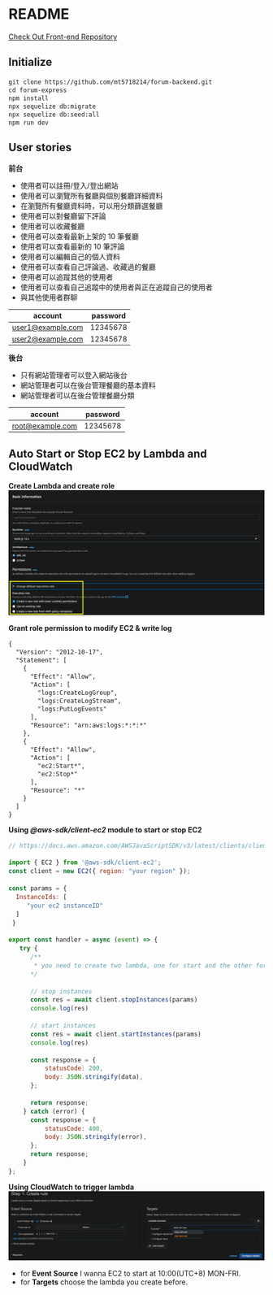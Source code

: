 # README

<p align="left">
  <a  href="https://github.com/mt5718214/forum-front-end-vue">Check Out Front-end Repository</a>
</p>

## Initialize
```
git clone https://github.com/mt5718214/forum-backend.git
cd forum-express
npm install
npx sequelize db:migrate
npx sequelize db:seed:all
npm run dev
```

## User stories

**前台**

* 使用者可以註冊/登入/登出網站
* 使用者可以瀏覽所有餐廳與個別餐廳詳細資料
* 在瀏覽所有餐廳資料時，可以用分類篩選餐廳
* 使用者可以對餐廳留下評論
* 使用者可以收藏餐廳
* 使用者可以查看最新上架的 10 筆餐廳
* 使用者可以查看最新的 10 筆評論
* 使用者可以編輯自己的個人資料
* 使用者可以查看自己評論過、收藏過的餐廳
* 使用者可以追蹤其他的使用者
* 使用者可以查看自己追蹤中的使用者與正在追蹤自己的使用者
* 與其他使用者群聊

|  account   | password  |
|  ----  | ----  |
| user1@example.com  | 12345678 |
| user2@example.com  | 12345678 |

**後台**

* 只有網站管理者可以登入網站後台
* 網站管理者可以在後台管理餐廳的基本資料
* 網站管理者可以在後台管理餐廳分類

|  account   | password  |
|  ----  | ----  |
| root@example.com  | 12345678 |


## Auto Start or Stop EC2 by Lambda and CloudWatch

**Create Lambda and create role**
![](doc/lambda/create-lambda-role.png)

**Grant role permission to modify EC2 & write log**
```
{
  "Version": "2012-10-17",
  "Statement": [
    {
      "Effect": "Allow",
      "Action": [
        "logs:CreateLogGroup",
        "logs:CreateLogStream",
        "logs:PutLogEvents"
      ],
      "Resource": "arn:aws:logs:*:*:*"
    },
    {
      "Effect": "Allow",
      "Action": [
        "ec2:Start*",
        "ec2:Stop*"
      ],
      "Resource": "*"
    }
  ]
}
```

**Using *@aws-sdk/client-ec2* module to start or stop EC2**
```javascript
// https://docs.aws.amazon.com/AWSJavaScriptSDK/v3/latest/clients/client-ec2/index.html

import { EC2 } from '@aws-sdk/client-ec2';
const client = new EC2({ region: "your region" });

const params = {
  InstanceIds: [
     "your ec2 instanceID"
  ]
 }

export const handler = async (event) => {
   try {
      /** 
       * you need to create two lambda, one for start and the other for stop
      */

      // stop instances
      const res = await client.stopInstances(params)
      console.log(res)

      // start instances
      const res = await client.startInstances(params)
      console.log(res)

      const response = {
          statusCode: 200,
          body: JSON.stringify(data),
      };
      
      return response;
    } catch (error) {
      const response = {
          statusCode: 400,
          body: JSON.stringify(error),
      };
      return response;
    }
};
```

**Using CloudWatch to trigger lambda**
![](doc/lambda/setupCloudWatchRule.png)

* for **Event Source** I wanna EC2 to start at 10:00(UTC+8) MON-FRI.
* for **Targets** choose the lambda you create before.